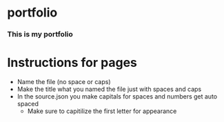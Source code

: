 # portfolio
### This is my portfolio

# Instructions for pages
- Name the file (no space or caps)
- Make the title what you named the file just with spaces and caps
- In the source.json you make capitals for spaces and numbers get auto spaced
    - Make sure to capitilize the first letter for appearance